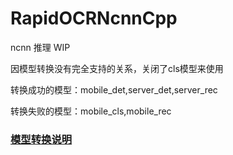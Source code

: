# RapidOCRNcnnCpp

ncnn 推理 WIP

因模型转换没有完全支持的关系，关闭了cls模型来使用

转换成功的模型：mobile_det,server_det,server_rec

转换失败的模型：mobile_cls,mobile_rec

### [模型转换说明](./models/README.md)

